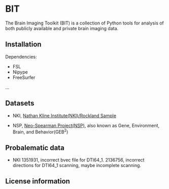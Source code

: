 # BIT

The Brain Imaging Toolkit (BIT) is a collection of Python tools for analysis of both publicly available and private brain imaging data.

## Installation

Dependencies:

* FSL
* Nipype
* FreeSurfer

...

## Datasets

* NKI, [Nathan Kline Institute(NKI)/Rockland Sample](http://fcon_1000.projects.nitrc.org/indi/pro/nki.html)

* NSP, [Neo-Spearman Project(NSP)](http://www.brainactivityatlas.org/about-baa/overview/), also known as Gene, Environment, Brain, and Behavior(GEB<sup>2</sup>)

## Probalematic data

* NKI
	1351931, incorrect bvec file for DTI64_1.
	2136756, incorrect directions for DTI64_1 scanning, maybe incomplete scanning.

## License information



